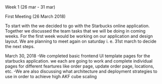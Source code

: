 
Week 1 (26 mar - 31 mar)

First Meeting (26 March 2018)

To start with the we decided to go with the Starbucks online application. Together we discussed the team tasks that we will be doing in coming weeks. For the first week would be working on our application and design layout. We are planning to meet again on saturday i. e. 31st march to decide the next steps.

March 30, 2018
  -We completed basic frontend UI template pages for the starbucks application. we each are going to work and complete individual pages for different feartures like order page, update order page, locations, etc.
  -We are also discussing what architecture and deployment strategies to use in order to achieve high AKF cube scaling
